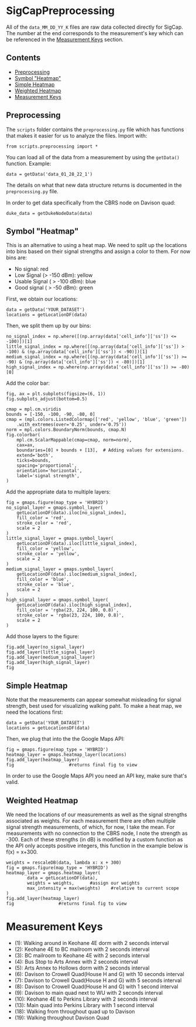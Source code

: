# SigCapPreprocessing

All of the ``data_MM_DD_YY_K`` files are raw data collected directly for SigCap. The number at the end corresponds to the measurement's key which can be referenced in the [Measurement Keys](#measurement-keys) section. 

## Contents

- [Preprocessing](#preprocessing)
- [Symbol "Heatmap"](#symbol-heatmap)
- [Simple Heatmap](#simple-heatmap)
- [Weighted Heatmap](#weighted-heatmap)
- [Measurement Keys](#measurement-keys)


## Preprocessing

The ``scripts`` folder contains the ``preprocessing.py`` file which has functions that makes it easier for us to analyze the files. Import with:

	from scripts.preprocessing import *

You can load all of the data from a measurement by using the ``getData()`` function. Example:

	data = getData('data_01_28_22_1')

The details on what that new data structure returns is documented in the ``preprocessing.py`` file. 

In order to get data specifically from the CBRS node on Davison quad:

	duke_data = getDukeNodeData(data)

## Symbol "Heatmap"

This is an alternative to using a heat map. We need to split up the locations into bins based on their signal strengths and assign a color to them. For now bins are:

- No signal: red
- Low Signal (> -150 dBm): yellow
- Usable Signal ( > -100 dBm): blue
- Good signal ( > -50 dBm): green

First, we obtain our locations:

	data = getData('YOUR_DATASET')
	locations = getLocationDF(data)

Then, we split them up by our bins:

	no_signal_index = np.where([(np.array(data['cell_info']['ss']) <= -100)])[1]
	little_signal_index = np.where([(np.array(data['cell_info']['ss']) > -100) & (np.array(data['cell_info']['ss']) < -90)])[1]
	medium_signal_index = np.where([(np.array(data['cell_info']['ss']) >= -90) & (np.array(data['cell_info']['ss']) < -80)])[1]
	high_signal_index = np.where(np.array(data['cell_info']['ss']) >= -80)[0]
	
Add the color bar:

	fig, ax = plt.subplots(figsize=(6, 1))
	fig.subplots_adjust(bottom=0.5)
	
	cmap = mpl.cm.viridis
	bounds = [-150, -100, -90, -80, 0]
	cmap = (mpl.colors.ListedColormap(['red', 'yellow', 'blue', 'green'])
		.with_extremes(over='0.25', under='0.75'))
	norm = mpl.colors.BoundaryNorm(bounds, cmap.N)
	fig.colorbar(
	    mpl.cm.ScalarMappable(cmap=cmap, norm=norm),
	    cax=ax,
	    boundaries=[0] + bounds + [13],  # Adding values for extensions.
	    extend='both',
	    ticks=bounds,
	    spacing='proportional',
	    orientation='horizontal',
	    label='signal strength',
	)

Add the appropriate data to multiple layers:

	fig = gmaps.figure(map_type = 'HYBRID')
	no_signal_layer = gmaps.symbol_layer(
	    getLocationDF(data).iloc[no_signal_index],
	    fill_color = 'red',
	    stroke_color = 'red',
	    scale = 2
	)
	little_signal_layer = gmaps.symbol_layer(
	    getLocationDF(data).iloc[little_signal_index],
	    fill_color = 'yellow',
	    stroke_color = 'yellow',
	    scale = 2
	)
	medium_signal_layer = gmaps.symbol_layer(
	    getLocationDF(data).iloc[medium_signal_index],
	    fill_color = 'blue',
	    stroke_color = 'blue',
	    scale = 2
	)
	high_signal_layer = gmaps.symbol_layer(
	    getLocationDF(data).iloc[high_signal_index],
	    fill_color = 'rgba(23, 224, 100, 0.8)',
	    stroke_color = 'rgba(23, 224, 100, 0.8)',
	    scale = 2
	)

Add those layers to the figure:

	fig.add_layer(no_signal_layer)
	fig.add_layer(little_signal_layer)
	fig.add_layer(medium_signal_layer)
	fig.add_layer(high_signal_layer)
	fig

## Simple Heatmap

Note that the measurements can appear somewhat misleading for signal strength, best used for visualizing walking paht. To make a heat map, we need the locations first:
	
	data = getData('YOUR_DATASET')
	locations = getLocationsDF(data)

Then, we plug that into the the Google Maps API:

	fig = gmaps.figure(map_type = 'HYBRID')
	heatmap_layer = gmaps.heatmap_layer(locations)
	fig.add_layer(heatmap_layer)
	fig 					#returns final fig to view

In order to use the Google Maps API you need an API key, make sure that's valid.

## Weighted Heatmap

We need the locations of our measurements as well as the signal strengths associated as weights. For each measurement there are often multiple signal strength measurements, of which, for now, I take the mean. For measurements with no connection to the CBRS node, I note the strength as -300. Each of these strengths (in dB) is modified by a custom function as the API only accepts positive integers, this function in the example below is f(x) = x+300.

	weights = rescaleDB(data, lambda x: x + 300)
	fig = gmaps.figure(map_type = 'HYBRID')
	heatmap_layer = gmaps.heatmap_layer(
    		data = getLocationDF(data),
    		weights = weights, 		#assign our weights
    		max_intensity = max(weights)	#relative to current scope
	)
	fig.add_layer(heatmap_layer)
	fig					#returns final fig to view

# Measurement Keys

- (1): Walking around in Keohane 4E dorm with 2 seconds interval
- (2): Keohane 4E to BC mailroom with 2 seconds interval
- (3): BC mailroom to Keohane 4E with 2 seconds interval
- (4): Bus Stop to Arts Annex with 2 seconds interval
- (5): Arts Annex to Hollows dorm with 2 seconds interval
- (6): Davison to Crowell Quad(House H and G) with 10 seconds interval
- (7): Davison to Crowell Quad(House H and G) with 5 seconds interval
- (8): Davison to Crowell Quad(House H and G) with 1 second interval
- (9): Davison to main quad next to WU with 2 seconds interval
- (10): Keohane 4E to Perkins Library with 2 seconds interval
- (13): Main quad into Perkins Library with 1 second interval
- (18): Walking from throughout quad up to Davison
- (19): Walking throughout Davison Quad
